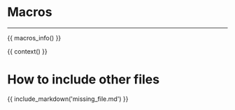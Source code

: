 # Macros

---

{{ macros_info() }}


{{ context() }}


# How to include other files

{{ include_markdown('missing_file.md') }}
